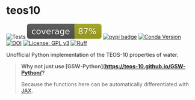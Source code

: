 # teos10

![Tests](https://github.com/mvdh7/teos10/workflows/Tests/badge.svg)
[![Coverage](https://raw.githubusercontent.com/mvdh7/teos10/main/coverage/coverage.svg)](https://github.com/mvdh7/teos10/blob/main/coverage/coverage.txt)
[![pypi badge](https://img.shields.io/pypi/v/teos10.svg?style=popout)](https://pypi.org/project/teos10/)
[![Conda Version](https://img.shields.io/conda/vn/conda-forge/teos10.svg?style-popout)](https://anaconda.org/conda-forge/teos10)
[![DOI](https://img.shields.io/badge/DOI-10.5281%2Fzenodo.3813343-informational)](https://doi.org/10.5281/zenodo.3813343)
[![License: GPL v3](https://img.shields.io/badge/License-GPLv3-blue.svg)](https://www.gnu.org/licenses/gpl-3.0)
[![Ruff](https://img.shields.io/endpoint?url=https://raw.githubusercontent.com/astral-sh/ruff/main/assets/badge/v2.json)](https://github.com/astral-sh/ruff)

Unofficial Python implementation of the TEOS-10 properties of water.

> **Why not just use [GSW-Python](https://teos-10.github.io/GSW-Python/?**
>
> Because the functions here can be automatically differentiated with [JAX](https://jax.readthedocs.io/en/latest/).
